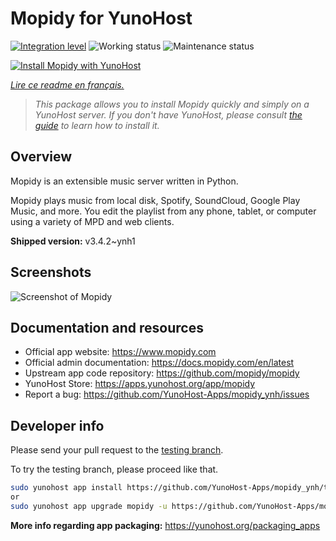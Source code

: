 <!--
N.B.: This README was automatically generated by https://github.com/YunoHost/apps/tree/master/tools/readme_generator
It shall NOT be edited by hand.
-->

# Mopidy for YunoHost

[![Integration level](https://dash.yunohost.org/integration/mopidy.svg)](https://dash.yunohost.org/appci/app/mopidy) ![Working status](https://ci-apps.yunohost.org/ci/badges/mopidy.status.svg) ![Maintenance status](https://ci-apps.yunohost.org/ci/badges/mopidy.maintain.svg)

[![Install Mopidy with YunoHost](https://install-app.yunohost.org/install-with-yunohost.svg)](https://install-app.yunohost.org/?app=mopidy)

*[Lire ce readme en français.](./README_fr.md)*

> *This package allows you to install Mopidy quickly and simply on a YunoHost server.
If you don't have YunoHost, please consult [the guide](https://yunohost.org/#/install) to learn how to install it.*

## Overview

Mopidy is an extensible music server written in Python.

Mopidy plays music from local disk, Spotify, SoundCloud, Google Play Music, and more. You edit the playlist from any phone, tablet, or computer using a variety of MPD and web clients.


**Shipped version:** v3.4.2~ynh1

## Screenshots

![Screenshot of Mopidy](./doc/screenshots/mopidy_screenshot1.png)

## Documentation and resources

* Official app website: <https://www.mopidy.com>
* Official admin documentation: <https://docs.mopidy.com/en/latest>
* Upstream app code repository: <https://github.com/mopidy/mopidy>
* YunoHost Store: <https://apps.yunohost.org/app/mopidy>
* Report a bug: <https://github.com/YunoHost-Apps/mopidy_ynh/issues>

## Developer info

Please send your pull request to the [testing branch](https://github.com/YunoHost-Apps/mopidy_ynh/tree/testing).

To try the testing branch, please proceed like that.

``` bash
sudo yunohost app install https://github.com/YunoHost-Apps/mopidy_ynh/tree/testing --debug
or
sudo yunohost app upgrade mopidy -u https://github.com/YunoHost-Apps/mopidy_ynh/tree/testing --debug
```

**More info regarding app packaging:** <https://yunohost.org/packaging_apps>